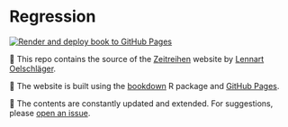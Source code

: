 # Regression

<!-- badges: start -->

[![Render and deploy book to GitHub Pages](https://github.com/loelschlaeger/zeitreihen/actions/workflows/bookdown.yaml/badge.svg)](https://loelschlaeger.de/zeitreihen/)

<!-- badges: end -->

👋 This repo contains the source of the [Zeitreihen](https://loelschlaeger.de/zeitreihen/) website by [Lennart Oelschläger](https://loelschlaeger.de).

👷 The website is built using the [bookdown](https://bookdown.org/) R package and [GitHub Pages](https://pages.github.com/).

🐣 The contents are constantly updated and extended. For suggestions, please [open an issue](https://github.com/loelschlaeger/zeitreihen/issues/new).

